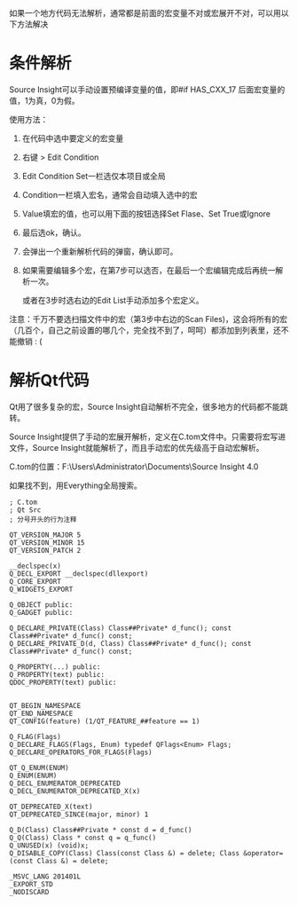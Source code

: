 如果一个地方代码无法解析，通常都是前面的宏变量不对或宏展开不对，可以用以下方法解决

# 条件解析

Source Insight可以手动设置预编译变量的值，即#if HAS_CXX_17 后面宏变量的值，1为真，0为假。

使用方法：

1. 在代码中选中要定义的宏变量

2. 右键 > Edit Condition

3. Edit Condition Set一栏选仅本项目或全局

4. Condition一栏填入宏名，通常会自动填入选中的宏

5. Value填宏的值，也可以用下面的按钮选择Set Flase、Set True或Ignore

6. 最后选ok，确认。

7. 会弹出一个重新解析代码的弹窗，确认即可。

8. 如果需要编辑多个宏，在第7步可以选否，在最后一个宏编辑完成后再统一解析一次。
   
   或者在3步时选右边的Edit List手动添加多个宏定义。

注意：千万不要选扫描文件中的宏（第3步中右边的Scan Files)，这会将所有的宏（几百个，自己之前设置的哪几个，完全找不到了，呵呵）都添加到列表里，还不能撤销 : (

# 解析Qt代码

Qt用了很多复杂的宏，Source Insight自动解析不完全，很多地方的代码都不能跳转。

Source Insight提供了手动的宏展开解析，定义在C.tom文件中。只需要将宏写进文件，Source Insight就能解析了，而且手动宏的优先级高于自动宏解析。

C.tom的位置：F:\Users\Administrator\Documents\Source Insight 4.0

如果找不到，用Everything全局搜索。

```tom
; C.tom
; Qt Src
; 分号开头的行为注释

QT_VERSION_MAJOR 5
QT_VERSION_MINOR 15
QT_VERSION_PATCH 2

__declspec(x)
Q_DECL_EXPORT __declspec(dllexport)
Q_CORE_EXPORT
Q_WIDGETS_EXPORT

Q_OBJECT public:
Q_GADGET public:

Q_DECLARE_PRIVATE(Class) Class##Private* d_func(); const Class##Private* d_func() const;
Q_DECLARE_PRIVATE_D(d, Class) Class##Private* d_func(); const Class##Private* d_func() const;

Q_PROPERTY(...) public:
Q_PROPERTY(text) public:
QDOC_PROPERTY(text) public:


QT_BEGIN_NAMESPACE
QT_END_NAMESPACE
QT_CONFIG(feature) (1/QT_FEATURE_##feature == 1)

Q_FLAG(Flags)
Q_DECLARE_FLAGS(Flags, Enum) typedef QFlags<Enum> Flags;
Q_DECLARE_OPERATORS_FOR_FLAGS(Flags)

QT_Q_ENUM(ENUM)
Q_ENUM(ENUM)
Q_DECL_ENUMERATOR_DEPRECATED
Q_DECL_ENUMERATOR_DEPRECATED_X(x)

QT_DEPRECATED_X(text)
QT_DEPRECATED_SINCE(major, minor) 1

Q_D(Class) Class##Private * const d = d_func()
Q_Q(Class) Class * const q = q_func()
Q_UNUSED(x) (void)x;
Q_DISABLE_COPY(Class) Class(const Class &) = delete; Class &operator=(const Class &) = delete;

_MSVC_LANG 201401L
_EXPORT_STD
_NODISCARD
```
